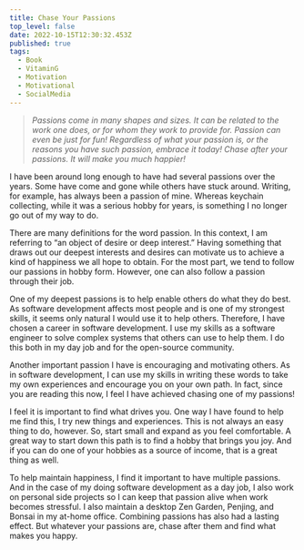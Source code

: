 ```yaml
---
title: Chase Your Passions
top_level: false
date: 2022-10-15T12:30:32.453Z
published: true
tags:
  - Book
  - VitaminG
  - Motivation
  - Motivational
  - SocialMedia
---
```

> *Passions come in many shapes and sizes. It can be related to the work one does, or for whom they work to provide for. Passion can even be just for fun! Regardless of what your passion is, or the reasons you have such passion, embrace it today! Chase after your passions. It will make you much happier!*

I have been around long enough to have had several passions over the years. Some have come and gone while others have stuck around. Writing, for example, has always been a passion of mine. Whereas keychain collecting, while it was a serious hobby for years, is something I no longer go out of my way to do.

There are many definitions for the word passion. In this context, I am referring to “an object of desire or deep interest.” Having something that draws out our deepest interests and desires can motivate us to achieve a kind of happiness we all hope to obtain. For the most part, we tend to follow our passions in hobby form. However, one can also follow a passion through their job.

One of my deepest passions is to help enable others do what they do best. As software development affects most people and is one of my strongest skills, it seems only natural I would use it to help others. Therefore, I have chosen a career in software development. I use my skills as a software engineer to solve complex systems that others can use to help them. I do this both in my day job and for the open-source community.

Another important passion I have is encouraging and motivating others. As in software development, I can use my skills in writing these words to take my own experiences and encourage you on your own path. In fact, since you are reading this now, I feel I have achieved chasing one of my passions!

I feel it is important to find what drives you. One way I have found to help me find this, I try new things and experiences. This is not always an easy thing to do, however. So, start small and expand as you feel comfortable. A great way to start down this path is to find a hobby that brings you joy. And if you can do one of your hobbies as a source of income, that is a great thing as well.

To help maintain happiness, I find it important to have multiple passions. And in the case of my doing software development as a day job, I also work on personal side projects so I can keep that passion alive when work becomes stressful. I also maintain a desktop Zen Garden, Penjing, and Bonsai in my at-home office. Combining passions has also had a lasting effect. But whatever your passions are, chase after them and find what makes you happy.